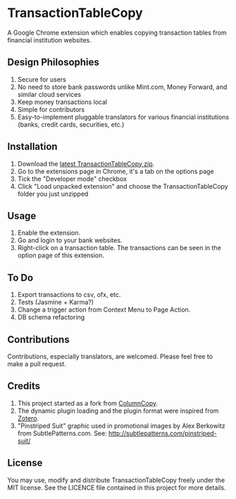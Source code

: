 # TransactionTableCopy

A Google Chrome extension which enables copying transaction tables from financial institution websites.

## Design Philosophies
1. Secure for users
  1. No need to store bank passwords unlike Mint.com, Money Forward, and similar cloud services
  2. Keep money transactions local
2. Simple for contributors
  1. Easy-to-implement pluggable translators for various financial institutions (banks, credit cards, securities, etc.)

## Installation

1. Download the [latest TransactionTableCopy zip](https://github.com/hiromu2000/TransactionTableCopy/archive/develop.zip).
2. Go to the extensions page in Chrome, it's a tab on the options page
3. Tick the "Developer mode" checkbox
4. Click "Load unpacked extension" and choose the TransactionTableCopy folder you just unzipped


## Usage

1. Enable the extension.
2. Go and login to your bank websites.
3. Right-click on a transaction table. The transactions can be seen in the option page of this extension.

## To Do

1. Export transactions to csv, ofx, etc.
2. Tests (Jasmine + Karma?)
3. Change a trigger action from Context Menu to Page Action.
4. DB schema refactoring

## Contributions

Contributions, especially translators, are welcomed.
Please feel free to make a pull request.

## Credits

1. This project started as a fork from [ColumnCopy](https://github.com/jamesandres/ColumnCopy). 
2. The dynamic plugin loading and the plugin format were inspired from [Zotero](https://www.zotero.org).
3. "Pinstriped Suit" graphic used in promotional images by Alex Berkowitz from SubtlePatterns.com. See: http://subtlepatterns.com/pinstriped-suit/


## License

You may use, modify and distribute TransactionTableCopy freely under the MIT license. See the LICENCE file contained in this project for more details.
